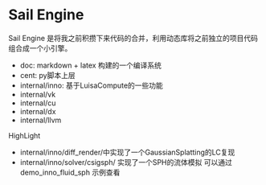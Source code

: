 # Sail Engine

Sail Engine 是将我之前积攒下来代码的合并，利用动态库将之前独立的项目代码组合成一个小引擎。

- doc: markdown + latex 构建的一个编译系统
- cent: py脚本上层
- internal/inno: 基于LuisaCompute的一些功能
- internal/vk
- internal/cu
- internal/dx
- internal/llvm

HighLight
- internal/inno/diff_render/中实现了一个GaussianSplatting的LC复现
- internal/inno/solver/csigsph/ 实现了一个SPH的流体模拟 可以通过 demo_inno_fluid_sph 示例查看